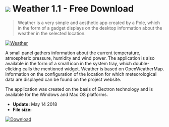 # ![](https://cdn.softexe.net/static/icon/e/weather-10271.png) Weather 1.1 - Free Download

> Weather is a very simple and aesthetic app created by a Pole, which in the form of a gadget displays on the desktop information about the weather in the selected location.

[![Weather](https://gallery.dpcdn.pl/imgc/Tools/82442/g_-_420x350_1.5_-_xdf194466-cffc-4dd8-89d6-c74e07c71f12.png)](https://softexe.net/win/internet/weather-time/weather:pRbgp.html)

A small panel gathers information about the current temperature, atmospheric pressure, humidity and wind power. The application is also available in the form of a small icon in the system tray, which double-clicking calls the mentioned widget. Weather is based on OpenWeatherMap. Information on the configuration of the location for which meteorological data are displayed can be found on the project website.
 
 The application was created on the basis of Electron technology and is available for the Windows and Mac OS platforms.


- **Update:** May 14 2018
- **File size:** 

[![Download](https://cdn.softexe.net/static/img/download.png)](https://softexe.net/win/internet/weather-time/weather:pRbgp.html)

